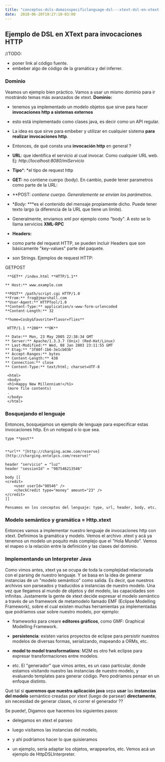 ```yaml
---
title: "conceptos-dsls-domainspecificlanguage-dsl---xtext-dsl-en-xtext---http"
date:  2018-06-20T19:27:10-03:00
---
```



## Ejemplo de DSL en XText para invocaciones HTTP


//TODO: 
- poner link al código fuente.
- embeber algo de código de la gramática y del inferrer.
### Dominio

Veamos un ejemplo bien práctico. Vamos a usar un mismo dominio para ir mostrándo temas más avanzados de xtext.
**Dominio:**


* tenemos ya implementado un modelo objetos que sirve para hacer **invocaciones http a sistemas externos**

* esto está implementado como clases java, es decir como un API regular.
* La idea es que sirve para embeber y utilizar en cualquier sistema **para realizar invocaciones http**.
* Entonces, de qué consta una **invocación http** en general ?

 * **URL**: que identifica el servicio al cual invocar. Como cualquier URL web. Ej: *http://localhost:8080/miServicio*
 * **Tipo***: *el tipo de request http

  * **GET:** no contiene cuerpo (body). En cambio, puede tener parametros como parte de la URL:

  * **POST: **contiene cuerpo. Generalemente se envían los parámetros*.*
 * **Body:* ***es el contenido del mensaje propiamente dicho. Puede tener texto largo (a diferencia de la URL que tiene un límite).

  * Generalmente, enviamos xml por ejemplo como "body". A esto se lo llama servicios **XML-RPC**

 * **Headers:**


  * como parte del request HTTP, se pueden incluir Headers que son básicamente "key-values" parte del paquete.
  * son Strings.
Ejemplos de request HTTP:

 GETPOST 
```
 **GET** /index.html **HTTP/1.1**

** Host:** www.example.com
```
```
**POST** /path/script.cgi HTTP/1.0
**From:** frog@jmarshall.com
**User-Agent:** HTTPTool/1.0
**Content-Type:** application/x-www-form-urlencoded
**Content-Length:** 32

**home=Cosby&favorite+flavor=flies**

```
```
 HTTP/1.1 **200** **OK**

** Date:** Mon, 23 May 2005 22:38:34 GMT
** Server:** Apache/1.3.3.7 (Unix) (Red-Hat/Linux)
** Last-Modified:** Wed, 08 Jan 2003 23:11:55 GMT
** Etag:** "3f80f-1b6-3e1cb03b"
** Accept-Ranges:** bytes
** Content-Length:** 438
** Connection:** close
** Content-Type:** text/html; charset=UTF-8
 
 <html>
 <body>
 <h1>Happy New Millennium!</h1>
 (more file contents)
 .
 </body>
 </html>
```


### Bosquejando el lenguaje

Entonces, bosquejamos un ejemplo de lenguaje para especificar estas invocaciones http.
En un notepad o lo que sea.

    type **post**


    **url** "[http://charging.acme.com/reserve](http://charging.entelpcs.com/reserve)"

    header "servicio" = "luz"
    header "sessionId" = "987546213546"

    body [[
    <credit>
        <user userId="98546" />
        <checkCredit type="money" amount="23" />
    </credit>
    ]]
```
Pensamos en los conceptos del lenguaje: type, url, header, body, etc.
```

### Modelo semántico y gramática = Http.xtext

Entonces vamos a implementar nuestro lenguaje de invocaciones http con xtext.
Definimos la gramática y modelo.
Vemos el archivo .xtext y acá ya tenemos un modelo un poquito más complejo que el "Hola Mundo".
Vemos el mapeo o la relación entre la definición y las clases del dominio.


### Implementando un Interpreter Java
Como vimos antes, xtext ya se ocupa de toda la complejidad relacionada con el parsing de nuestro lenguaje. Y se basa en la idea de generar instancias de un "modelo semántico" como salida.
Es decir, que nuestros archivos son parseados y traducidos a instancias de nuestro modelo.
Una vez que llegamos al mundo de objetos y del modelo, las capacidades son infinitas. Justamente la gente de xtext decide expresar el modelo semántico a través de un framework de metamodelo llamado EMF (Eclipse Modelling Framework), sobre el cual existen muchas herramientas ya implementadas que podríamos usar sobre nuestro modelo, por ejemplo:

* frameworks para creare **editores gráficos**, como GMF: Graphical Modelling Framework.
* **persistencia**: existen varios proyectos de eclipse para persistir nuestros modelos de diversas formas, serializando, mapeando a ORMs, etc.

* **model to model transformations**: M2M es otro fwk eclipse para expresar transformaciones entre modelos.
* etc.
El "generador" que vimos antes, es un caso particular, donde estamos visitando nuestro las instancias de nuestro modelo, y evaluando templates para generar código. Pero podríamos pensar en un enfoque distinto.

Qué tal si **queremos que nuestra aplicación java** sepa **usar** las **instancias del modelo** semántico creadas por xtext (luego de parsear) **directamente**, sin necesidad de generar clases, ni correr el generador ??

Se puede!, Digamos que hacemos los siguientes pasos:

* delegamos en xtext el parseo
* luego visitamos las instancias del modelo, 


 * y ahí podríamos hacer lo que quisieramos
 * un ejemplo, sería adaptar los objetos, wrappearlos, etc.
Vemos acá un ejemplo de HttpDSLInterpreter.